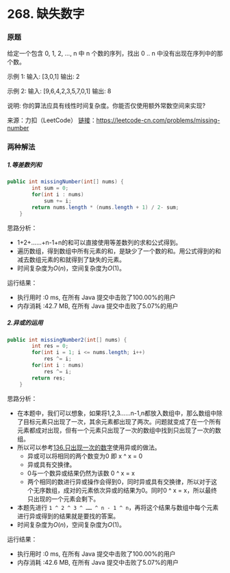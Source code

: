 # 268. 缺失数字

### 原题
给定一个包含 0, 1, 2, ..., n 中 n 个数的序列，找出 0 .. n 中没有出现在序列中的那个数。

示例 1:
输入: [3,0,1]
输出: 2

示例 2:
输入: [9,6,4,2,3,5,7,0,1]
输出: 8

说明:
你的算法应具有线性时间复杂度。你能否仅使用额外常数空间来实现?

来源：力扣（LeetCode）
[链接](https://leetcode-cn.com/problems/missing-number)：https://leetcode-cn.com/problems/missing-number

### 两种解法

##### 1.等差数列和

```java
public int missingNumber(int[] nums) {
        int sum = 0;
        for(int i : nums)
            sum += i;
        return nums.length * (nums.length + 1) / 2- sum;
    }
```

思路分析：

* 1+2+……+n-1+n的和可以直接使用等差数列的求和公式得到。
* 遍历数组，得到数组中所有元素的和，是缺少了一个数的和。用公式得到的和减去数组元素的和就得到了缺失的元素。
* 时间复杂度为$O(n)$，空间复杂度为$O(1)$。

运行结果：
* 执行用时 :0 ms, 在所有 Java 提交中击败了100.00%的用户
* 内存消耗 :42.7 MB, 在所有 Java 提交中击败了5.07%的用户

##### 2.异或的运用

```java
public int missingNumber2(int[] nums) {
        int res = 0;
        for(int i = 1; i <= nums.length; i++)
            res ^= i;
        for(int i : nums)
            res ^= i;
        return res;
    }
```

思路分析：

* 在本题中，我们可以想象，如果将1,2,3……n-1,n都放入数组中，那么数组中除了目标元素只出现了一次，其余元素都出现了两次。问题就变成了在一个所有元素都成对出现，但有一个元素只出现了一次的数组中找到只出现了一次的数组。
* 所以可以参考[136.只出现一次的数字](https://github.com/ustcyyw/yyw_algorithm/blob/master/easy/BitOperation/singleNumber.md)使用异或的做法。
    * 异或可以将相同的两个数变为0 即 x ^ x = 0
    * 异或具有交换律。
    * 0与一个数异或结果仍然为该数 0 ^ x = x
    * 两个相同的数进行异或操作会得到0，同时异或具有交换律，所以对于这个无序数组，成对的元素依次异或的结果为0。同时0 ^ x = x，所以最终只出现的一个元素会剩下。
* 本题先进行 `1 ^ 2 ^ 3 ^ …… ^ n - 1 ^ n`，再将这个结果与数组中每个元素进行异或得到的结果就是要找的答案。
* 时间复杂度为$O(n)$，空间复杂度为$O(1)$。

运行结果：

* 执行用时 :0 ms, 在所有 Java 提交中击败了100.00%的用户
* 内存消耗 :42.6 MB, 在所有 Java 提交中击败了5.07%的用户